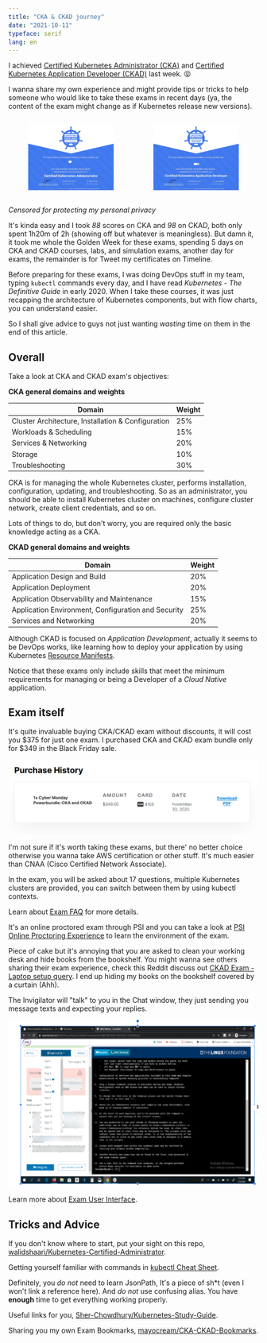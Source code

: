 ```yaml
---
title: "CKA & CKAD journey"
date: "2021-10-11"
typeface: serif
lang: en
---
```


I achieved [Certified Kubernetes Administrator (CKA)](https://www.cncf.io/certification/cka/) and [Certified Kubernetes Application Developer (CKAD)](https://www.cncf.io/certification/ckad/) last week. 😝

I wanna share my own experience and might provide tips or tricks to help someone who would like to take these exams in recent days (ya, the content of the exam might change as if Kubernetes release new versions).

<div style="display: flex">
	<figure style="max-width: 50%">
        <img src="/images/2021-10-01-01.jpg" />
	</figure>
	<figure style="max-width: 50%">
        <img src="/images/2021-10-01-02.jpg" />
	</figure>
</div>

_Censored for protecting my personal privacy_

It's kinda easy and I took _88_ scores on CKA and _98_ on CKAD, both only spent 1h20m of 2h (showing off but whatever is meaningless).
But damn it, it took me whole the Golden Week for these exams, spending 5 days on CKA and CKAD courses, labs, and simulation exams, another day for exams, the remainder is for Tweet my certificates on Timeline. 

Before preparing for these exams, I was doing DevOps stuff in my team, typing `kubectl` commands every day, and I have read _Kubernetes - The Definitive Guide_ in early 2020.
When I take these courses, it was just recapping the architecture of Kubernetes components, but with flow charts, you can understand easier.

So I shall give advice to guys not just wanting _wasting_ time on them in the end of this article.

## Overall

Take a look at CKA and CKAD exam's objectives:

**CKA general domains and weights**

| Domain                                             | Weight |
| -------------------------------------------------- | ------ |
| Cluster Architecture, Installation & Configuration | 25%    |
| Workloads & Scheduling                             | 15%    |
| Services & Networking                              | 20%    |
| Storage                                            | 10%    |
| Troubleshooting                                    | 30%    |

CKA is for managing the whole Kubernetes cluster, performs installation, configuration, updating, and troubleshooting. 
So as an administrator, you should be able to install Kubernetes cluster on machines, configure cluster network, create client credentials, and so on.

Lots of things to do, but don't worry, you are required only the basic knowledge acting as a CKA.

**CKAD general domains and weights**

| Domain                                              | Weight |
| --------------------------------------------------- | ------ |
| Application Design and Build                        | 20%    |
| Application Deployment                              | 20%    |
| Application Observability and Maintenance           | 15%    |
| Application Environment, Configuration and Security | 25%    |
| Services and Networking                             | 20%    |

Although CKAD is focused on _Application Development_, actually it seems to be DevOps works, like learning how to deploy your application by using Kubernetes [Resource Manifests](https://kubernetes.io/docs/concepts/overview/working-with-objects/kubernetes-objects/). 

Notice that these exams only include skills that meet the minimum requirements for managing or being a Developer of a _Cloud Native_ application.

## Exam itself

It's quite invaluable buying CKA/CKAD exam without discounts, it will cost you \$375 for just one exam.
I purchased CKA and CKAD exam bundle only for $349 in the Black Friday sale.

![](/images/2021-10-01-03.png)

I'm not sure if it's worth taking these exams, but there' no better choice otherwise you wanna take AWS certification or other stuff.
It's much easier than CNAA (Cisco Certified Network Associate).

In the exam, you will be asked about 17 questions, multiple Kubernetes clusters are provided, you can switch between them by using kubectl contexts.

Learn about [Exam FAQ](https://docs.linuxfoundation.org/tc-docs/certification/faq-cka-ckad-cks) for more details.

It's an online proctored exam through PSI and you can take a look at [PSI Online Proctoring Experience](https://psi.wistia.com/medias/5kidxdd0ry) to learn the environment of the exam.

Piece of cake but it's annoying that you are asked to clean your working desk and hide books from the bookshelf. You might wanna see others sharing their exam experience, check this Reddit discuss out [CKAD Exam - Laptop setup query](https://www.reddit.com/r/kubernetes/comments/kl1h4m/ckad_exam_laptop_setup_query/).
I end up hiding my books on the bookshelf covered by a curtain (Ahh).

The Invigilator will "talk" to you in the Chat window, they just sending you message texts and expecting your replies.

![Exam User Interface](/images/2021-10-01-04.png)

Learn more about [Exam User Interface](https://docs.linuxfoundation.org/tc-docs/certification/lf-candidate-handbook/exam-user-interface).

## Tricks and Advice

If you don't know where to start, put your sight on this repo, [walidshaari/Kubernetes-Certified-Administrator](https://github.com/walidshaari/Kubernetes-Certified-Administrator).

Getting yourself familiar with commands in [kubectl Cheat Sheet](https://kubernetes.io/docs/reference/kubectl/cheatsheet/).

Definitely, you _do not_ need to learn JsonPath, It's a piece of sh\*t (even I won't link a reference here).
And _do not_ use confusing alias.
You have **enough** time to get everything working properly.

Useful links for you, [Sher-Chowdhury/Kubernetes-Study-Guide](https://github.com/Sher-Chowdhury/Kubernetes-Study-Guide/blob/master/The-Appendix/02_cka_certification/bookmarks.md).

Sharing you my own Exam Bookmarks, [mayocream/CKA-CKAD-Bookmarks](https://gist.github.com/mayocream/0022fcf2235b5acaedec0333a73b6ea9).
